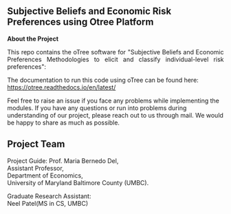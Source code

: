 ## Subjective Beliefs and Economic Risk Preferences using Otree Platform

**About the Project**
<p align = "justify">
This repo contains the oTree software for "Subjective Beliefs and Economic Preferences  Methodologies to elicit and classify individual-level risk preferences":

The documentation to run this code using oTree can be found here:
https://otree.readthedocs.io/en/latest/

Feel free to raise an issue if you face any problems while implementing the modules. If you have any questions or run into problems during understanding of our project, please reach out to us through mail. We would be happy to share as much as possible. 
</p>

## Project Team
Project Guide:
Prof. Maria Bernedo Del,\
Assistant Professor,\
Department of Economics,\
University of Maryland Baltimore County (UMBC).

Graduate Research Assistant:\
Neel Patel(MS in CS, UMBC)
